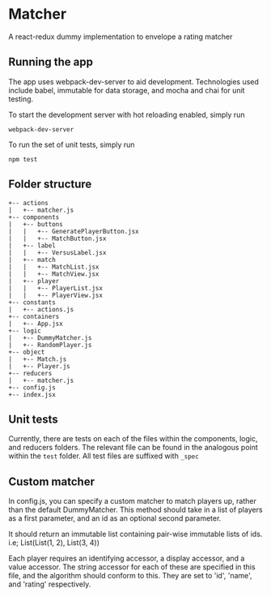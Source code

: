 # Matcher

A react-redux dummy implementation to envelope a rating matcher

## Running the app

The app uses webpack-dev-server to aid development. Technologies used include babel, immutable for data storage, and mocha and chai for unit testing.

To start the development server with hot reloading enabled, simply run

```
webpack-dev-server
```

To run the set of unit tests, simply run

```
npm test
```

## Folder structure
    
    +-- actions
    |   +-- matcher.js
    +-- components
    |   +-- buttons
    |   |   +-- GeneratePlayerButton.jsx
    |   |   +-- MatchButton.jsx
    |   +-- label
    |   |   +-- VersusLabel.jsx
    |   +-- match
    |   |   +-- MatchList.jsx
    |   |   +-- MatchView.jsx
    |   +-- player
    |   |   +-- PlayerList.jsx
    |   |   +-- PlayerView.jsx
    +-- constants
    |   +-- actions.js
    +-- containers
    |   +-- App.jsx
    +-- logic
    |   +-- DummyMatcher.js
    |   +-- RandomPlayer.js
    +-- object
    |   +-- Match.js
    |   +-- Player.js
    +-- reducers
    |   +-- matcher.js
    +-- config.js
    +-- index.jsx

## Unit tests

Currently, there are tests on each of the files within the components, logic, and reducers folders. The relevant file can be found in the analogous point within the `test` folder. All test files are suffixed with `_spec`

## Custom matcher

In config.js, you can specify a custom matcher to match players up, rather than the default DummyMatcher. This method should take in a list of players as a first parameter, and an id as an optional second parameter.

It should return an immutable list containing pair-wise immutable lists of ids. i.e; List(List(1, 2), List(3, 4))

Each player requires an identifying accessor, a display accessor, and a value accessor. The string accessor for each of these are specified in this file, and the algorithm should conform to this. They are set to 'id', 'name', and 'rating' respectively.